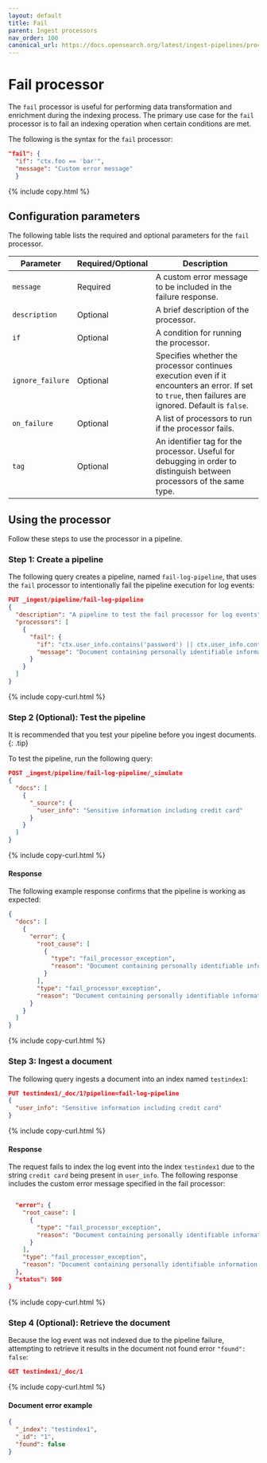 ```yaml
---
layout: default
title: Fail
parent: Ingest processors
nav_order: 100
canonical_url: https://docs.opensearch.org/latest/ingest-pipelines/processors/fail/
---
```


# Fail processor

The `fail` processor is useful for performing data transformation and enrichment during the indexing process. The primary use case for the `fail` processor is to fail an indexing operation when certain conditions are met.

The following is the syntax for the `fail` processor:

```json
"fail": { 
  "if": "ctx.foo == 'bar'", 
  "message": "Custom error message" 
  }
```
{% include copy.html %}

## Configuration parameters

The following table lists the required and optional parameters for the `fail` processor.

Parameter | Required/Optional | Description |
|-----------|-----------|-----------|
`message` | Required | A custom error message to be included in the failure response.
`description`  | Optional  | A brief description of the processor.  |  
`if` | Optional | A condition for running the processor. |  
`ignore_failure` | Optional | Specifies whether the processor continues execution even if it encounters an error. If set to `true`, then failures are ignored. Default is `false`. |  
`on_failure` | Optional | A list of processors to run if the processor fails. |  
`tag` | Optional | An identifier tag for the processor. Useful for debugging in order to distinguish between processors of the same type. |  

## Using the processor

Follow these steps to use the processor in a pipeline.

### Step 1: Create a pipeline

The following query creates a pipeline, named `fail-log-pipeline`, that uses the `fail` processor to intentionally fail the pipeline execution for log events: 

```json
PUT _ingest/pipeline/fail-log-pipeline  
{  
  "description": "A pipeline to test the fail processor for log events",  
  "processors": [  
    {  
      "fail": {  
        "if": "ctx.user_info.contains('password') || ctx.user_info.contains('credit card')",  
        "message": "Document containing personally identifiable information (PII) cannot be indexed!"  
      }  
    }  
  ]  
}
```
{% include copy-curl.html %}

### Step 2 (Optional): Test the pipeline

It is recommended that you test your pipeline before you ingest documents.
{: .tip}

To test the pipeline, run the following query:

```json
POST _ingest/pipeline/fail-log-pipeline/_simulate  
{  
  "docs": [  
    {  
      "_source": {  
        "user_info": "Sensitive information including credit card"  
      }  
    }  
  ]  
}  
```
{% include copy-curl.html %}

#### Response

The following example response confirms that the pipeline is working as expected:

```json
{
  "docs": [
    {
      "error": {
        "root_cause": [
          {
            "type": "fail_processor_exception",
            "reason": "Document containing personally identifiable information (PII) cannot be indexed!"
          }
        ],
        "type": "fail_processor_exception",
        "reason": "Document containing personally identifiable information (PII) cannot be indexed!"
      }
    }
  ]
}
```
{% include copy-curl.html %}

### Step 3: Ingest a document 

The following query ingests a document into an index named `testindex1`:

```json
PUT testindex1/_doc/1?pipeline=fail-log-pipeline  
{  
  "user_info": "Sensitive information including credit card"  
} 
```
{% include copy-curl.html %}

#### Response

The request fails to index the log event into the index `testindex1` due to the string `credit card` being present in `user_info`. The following response includes the custom error message specified in the fail processor:

```json

  "error": {
    "root_cause": [
      {
        "type": "fail_processor_exception",
        "reason": "Document containing personally identifiable information (PII) cannot be indexed!"
      }
    ],
    "type": "fail_processor_exception",
    "reason": "Document containing personally identifiable information (PII) cannot be indexed!"
  },
  "status": 500
}
```
{% include copy-curl.html %}

### Step 4 (Optional): Retrieve the document

Because the log event was not indexed due to the pipeline failure, attempting to retrieve it results in the document not found error `"found": false`:

```json
GET testindex1/_doc/1
```
{% include copy-curl.html %}

#### Document error example

```json
{  
  "_index": "testindex1",  
  "_id": "1",  
  "found": false  
}  
```
